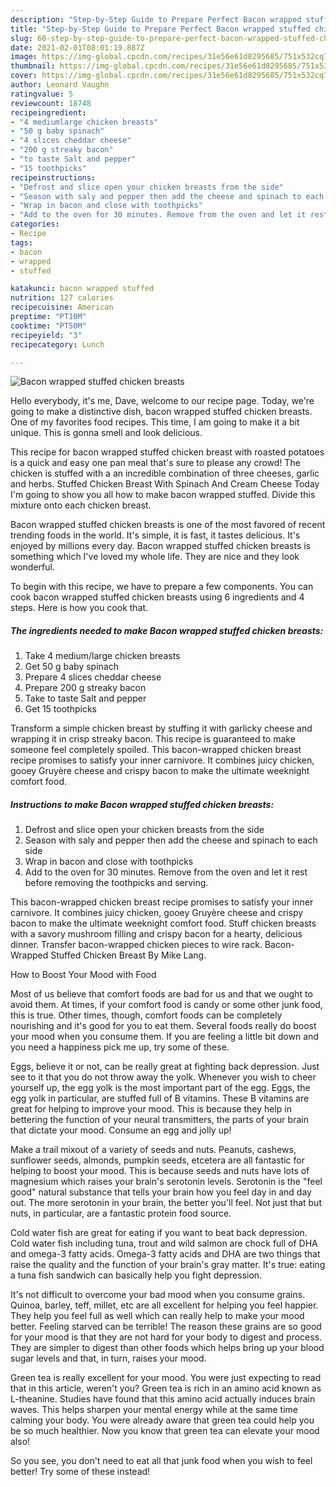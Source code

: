 ```yaml
---
description: "Step-by-Step Guide to Prepare Perfect Bacon wrapped stuffed chicken breasts"
title: "Step-by-Step Guide to Prepare Perfect Bacon wrapped stuffed chicken breasts"
slug: 60-step-by-step-guide-to-prepare-perfect-bacon-wrapped-stuffed-chicken-breasts
date: 2021-02-01T08:01:19.887Z
image: https://img-global.cpcdn.com/recipes/31e56e61d8295685/751x532cq70/bacon-wrapped-stuffed-chicken-breasts-recipe-main-photo.jpg
thumbnail: https://img-global.cpcdn.com/recipes/31e56e61d8295685/751x532cq70/bacon-wrapped-stuffed-chicken-breasts-recipe-main-photo.jpg
cover: https://img-global.cpcdn.com/recipes/31e56e61d8295685/751x532cq70/bacon-wrapped-stuffed-chicken-breasts-recipe-main-photo.jpg
author: Leonard Vaughn
ratingvalue: 5
reviewcount: 18748
recipeingredient:
- "4 mediumlarge chicken breasts"
- "50 g baby spinach"
- "4 slices cheddar cheese"
- "200 g streaky bacon"
- "to taste Salt and pepper"
- "15 toothpicks"
recipeinstructions:
- "Defrost and slice open your chicken breasts from the side"
- "Season with saly and pepper then add the cheese and spinach to each side"
- "Wrap in bacon and close with toothpicks"
- "Add to the oven for 30 minutes. Remove from the oven and let it rest before removing the toothpicks and serving."
categories:
- Recipe
tags:
- bacon
- wrapped
- stuffed

katakunci: bacon wrapped stuffed 
nutrition: 127 calories
recipecuisine: American
preptime: "PT10M"
cooktime: "PT50M"
recipeyield: "3"
recipecategory: Lunch

---
```



![Bacon wrapped stuffed chicken breasts](https://img-global.cpcdn.com/recipes/31e56e61d8295685/751x532cq70/bacon-wrapped-stuffed-chicken-breasts-recipe-main-photo.jpg)

Hello everybody, it's me, Dave, welcome to our recipe page. Today, we're going to make a distinctive dish, bacon wrapped stuffed chicken breasts. One of my favorites food recipes. This time, I am going to make it a bit unique. This is gonna smell and look delicious.

This recipe for bacon wrapped stuffed chicken breast with roasted potatoes is a quick and easy one pan meal that&#39;s sure to please any crowd! The chicken is stuffed with a an incredible combination of three cheeses, garlic and herbs. Stuffed Chicken Breast With Spinach And Cream Cheese Today I&#39;m going to show you all how to make bacon wrapped stuffed. Divide this mixture onto each chicken breast.

Bacon wrapped stuffed chicken breasts is one of the most favored of recent trending foods in the world. It's simple, it is fast, it tastes delicious. It's enjoyed by millions every day. Bacon wrapped stuffed chicken breasts is something which I've loved my whole life. They are nice and they look wonderful.


To begin with this recipe, we have to prepare a few components. You can cook bacon wrapped stuffed chicken breasts using 6 ingredients and 4 steps. Here is how you cook that.

<!--inarticleads1-->

##### The ingredients needed to make Bacon wrapped stuffed chicken breasts:

1. Take 4 medium/large chicken breasts
1. Get 50 g baby spinach
1. Prepare 4 slices cheddar cheese
1. Prepare 200 g streaky bacon
1. Take to taste Salt and pepper
1. Get 15 toothpicks


Transform a simple chicken breast by stuffing it with garlicky cheese and wrapping it in crisp streaky bacon. This recipe is guaranteed to make someone feel completely spoiled. This bacon-wrapped chicken breast recipe promises to satisfy your inner carnivore. It combines juicy chicken, gooey Gruyère cheese and crispy bacon to make the ultimate weeknight comfort food. 

<!--inarticleads2-->

##### Instructions to make Bacon wrapped stuffed chicken breasts:

1. Defrost and slice open your chicken breasts from the side
1. Season with saly and pepper then add the cheese and spinach to each side
1. Wrap in bacon and close with toothpicks
1. Add to the oven for 30 minutes. Remove from the oven and let it rest before removing the toothpicks and serving.


This bacon-wrapped chicken breast recipe promises to satisfy your inner carnivore. It combines juicy chicken, gooey Gruyère cheese and crispy bacon to make the ultimate weeknight comfort food. Stuff chicken breasts with a savory mushroom filling and crispy bacon for a hearty, delicious dinner. Transfer bacon-wrapped chicken pieces to wire rack. Bacon-Wrapped Stuffed Chicken Breast By Mike Lang. 

How to Boost Your Mood with Food


Most of us believe that comfort foods are bad for us and that we ought to avoid them. At times, if your comfort food is candy or some other junk food, this is true. Other times, though, comfort foods can be completely nourishing and it's good for you to eat them. Several foods really do boost your mood when you consume them. If you are feeling a little bit down and you need a happiness pick me up, try some of these.

Eggs, believe it or not, can be really great at fighting back depression. Just see to it that you do not throw away the yolk. Whenever you wish to cheer yourself up, the egg yolk is the most important part of the egg. Eggs, the egg yolk in particular, are stuffed full of B vitamins. These B vitamins are great for helping to improve your mood. This is because they help in bettering the function of your neural transmitters, the parts of your brain that dictate your mood. Consume an egg and jolly up!

Make a trail mixout of a variety of seeds and nuts. Peanuts, cashews, sunflower seeds, almonds, pumpkin seeds, etcetera are all fantastic for helping to boost your mood. This is because seeds and nuts have lots of magnesium which raises your brain's serotonin levels. Serotonin is the "feel good" natural substance that tells your brain how you feel day in and day out. The more serotonin in your brain, the better you'll feel. Not just that but nuts, in particular, are a fantastic protein food source.

Cold water fish are great for eating if you want to beat back depression. Cold water fish including tuna, trout and wild salmon are chock full of DHA and omega-3 fatty acids. Omega-3 fatty acids and DHA are two things that raise the quality and the function of your brain's gray matter. It's true: eating a tuna fish sandwich can basically help you fight depression. 

It's not difficult to overcome your bad mood when you consume grains. Quinoa, barley, teff, millet, etc are all excellent for helping you feel happier. They help you feel full as well which can really help to make your mood better. Feeling starved can be terrible! The reason these grains are so good for your mood is that they are not hard for your body to digest and process. They are simpler to digest than other foods which helps bring up your blood sugar levels and that, in turn, raises your mood.

Green tea is really excellent for your mood. You were just expecting to read that in this article, weren't you? Green tea is rich in an amino acid known as L-theanine. Studies have found that this amino acid actually induces brain waves. This helps sharpen your mental energy while at the same time calming your body. You were already aware that green tea could help you be so much healthier. Now you know that green tea can elevate your mood also!

So you see, you don't need to eat all that junk food when you wish to feel better! Try some of these instead!

